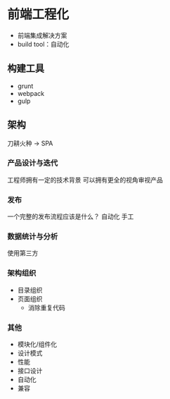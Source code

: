# 前端工程化

- 前端集成解决方案
- build tool：自动化

## 构建工具

- grunt
- webpack
- gulp

## 架构

刀耕火种 -> SPA 

### 产品设计与迭代

工程师拥有一定的技术背景
可以拥有更全的视角审视产品

### 发布

一个完整的发布流程应该是什么？
自动化 手工

### 数据统计与分析

使用第三方

### 架构组织

- 目录组织
- 页面组织
  - 消除重复代码

### 其他

- 模块化/组件化
- 设计模式
- 性能
- 接口设计
- 自动化
- 兼容
